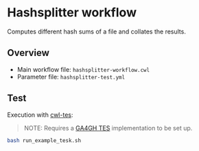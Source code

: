 # Hashsplitter workflow

Computes different hash sums of a file and collates the results.

## Overview

- Main workflow file: `hashsplitter-workflow.cwl`
- Parameter file: `hashsplitter-test.yml`

## Test

Execution with [cwl-tes][res-cwl-tes]:

> NOTE: Requires a [GA4GH TES][res-ga4gh-tes] implementation to be set up.

```bash
bash run_example_tesk.sh
```

[res-cwl-tes]: <https://github.com/ohsu-comp-bio/cwl-tes>
[res-ga4gh-tes]: <https://github.com/ga4gh/task-execution-schemas>
